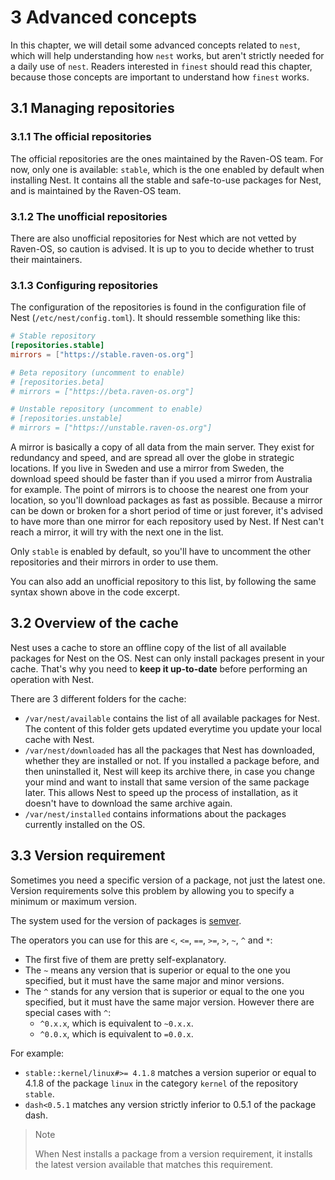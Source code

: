 # 3 Advanced concepts
In this chapter, we will detail some advanced concepts related to `nest`, which will help understanding how `nest` works, but aren't strictly needed for a daily use of `nest`.
Readers interested in `finest` should read this chapter, because those concepts are important to understand how `finest` works.

## 3.1 Managing repositories
### 3.1.1 The official repositories
The official repositories are the ones maintained by the Raven-OS team.
For now, only one is available: `stable`, which is the one enabled by default when installing Nest.
It contains all the stable and safe-to-use packages for Nest, and is maintained by the Raven-OS team.

### 3.1.2 The unofficial repositories
There are also unofficial repositories for Nest which are not vetted by Raven-OS, so caution is advised.
It is up to you to decide whether to trust their maintainers.

### 3.1.3 Configuring repositories
The configuration of the repositories is found in the configuration file of Nest (`/etc/nest/config.toml`).
It should ressemble something like this:

```toml
# Stable repository
[repositories.stable]
mirrors = ["https://stable.raven-os.org"]

# Beta repository (uncomment to enable)
# [repositories.beta]
# mirrors = ["https://beta.raven-os.org"]

# Unstable repository (uncomment to enable)
# [repositories.unstable]
# mirrors = ["https://unstable.raven-os.org"]
```

A mirror is basically a copy of all data from the main server.
They exist for redundancy and speed, and are spread all over the globe in strategic locations.
If you live in Sweden and use a mirror from Sweden, the download speed should be faster than if you used a mirror from Australia for example.
The point of mirrors is to choose the nearest one from your location, so you'll download packages as fast as possible.
Because a mirror can be down or broken for a short period of time or just forever, it's advised to have more than one mirror for each repository used by Nest.
If Nest can't reach a mirror, it will try with the next one in the list.

Only `stable` is enabled by default, so you'll have to uncomment the other repositories and their mirrors in order to use them.

You can also add an unofficial repository to this list, by following the same syntax shown above in the code excerpt.

## 3.2 Overview of the cache
Nest uses a cache to store an offline copy of the list of all available packages for Nest on the OS.
Nest can only install packages present in your cache.
That's why you need to **keep it up-to-date** before performing an operation with Nest.

There are 3 different folders for the cache:
* `/var/nest/available` contains the list of all available packages for Nest.
The content of this folder gets updated everytime you update your local cache with Nest.
* `/var/nest/downloaded` has all the packages that Nest has downloaded, whether they are installed or not.
If you installed a package before, and then uninstalled it, Nest will keep its archive there, in case you change your mind and want to install that same version of the same package later.
This allows Nest to speed up the process of installation, as it doesn't have to download the same archive again.
* `/var/nest/installed` contains informations about the packages currently installed on the OS.

## 3.3 Version requirement
Sometimes you need a specific version of a package, not just the latest one.
Version requirements solve this problem by allowing you to specify a minimum or maximum version.

The system used for the version of packages is [semver](https://semver.org/).

The operators you can use for this are `<`, `<=`, `==`, `>=`, `>`, `~`, `^` and `*`:

* The first five of them are pretty self-explanatory.
* The `~` means any version that is superior or equal to the one you specified, but it must have the same major and minor versions.
* The `^` stands for any version that is superior or equal to the one you specified, but it must have the same major version.
However there are special cases with `^`:
    * `^0.x.x`, which is equivalent to `~0.x.x`.
    * `^0.0.x`, which is equivalent to `=0.0.x`.

For example:
* `stable::kernel/linux#>= 4.1.8` matches a version superior or equal to 4.1.8 of the package `linux` in the category `kernel` of the repository `stable`.
* `dash<0.5.1` matches any version strictly inferior to 0.5.1 of the package dash.

> Note
>
> When Nest installs a package from a version requirement, it installs the latest version available that matches this requirement.

